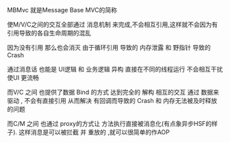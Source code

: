 MBMvc 就是Message Base MVC的简称

使M/V/C之间的交互全部通过 消息机制 来完成,不会相互引用,这样就不会因为有引用导致的各自生命周期的混乱

因为没有引用 那么也会消灭 由于循环引用 导致的 内存泄露 和 野指针 导致的Crash

通过消息话 也能是 UI逻辑 和 业务逻辑 异构 直接在不同的线程运行 不会相互干扰 使UI 更流畅

而V/C 之间 也提供了数据 Bind 的方式 达到完全的 解构  相互的交互 通过 数据来驱动 , 不会有直接引用 从而解决 有回调而导致的 Crash 和 内存无法被及时释放的问题

而C/M 之间 也通过 proxy的方式让 方法执行直接被消息化(有点象异步HSF的样子).  这样消息是可以被拦截 并 重放的 ,就可以很简单的作AOP

